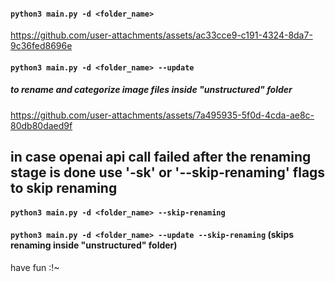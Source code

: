 #### ``` python3 main.py -d <folder_name> ```
https://github.com/user-attachments/assets/ac33cce9-c191-4324-8da7-9c36fed8696e

#### ``` python3 main.py -d <folder_name> --update ```
##### to rename and categorize image files inside "unstructured" folder
https://github.com/user-attachments/assets/7a495935-5f0d-4cda-ae8c-80db80daed9f

## in case openai api call failed after the renaming stage is done use '-sk' or '--skip-renaming' flags to skip renaming
#### ``` python3 main.py -d <folder_name> --skip-renaming ```
#### ``` python3 main.py -d <folder_name> --update --skip-renaming ``` (skips renaming inside "unstructured" folder)

have fun :!~

